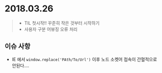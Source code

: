 # 2018.03.26

> - TIL 첫시작!! 꾸준히 작은 것부터 시작하기
> - 사용자 구분 어뷰징 오류 처리
>  			 	


## 이슈 사항

- IE 에서 `window.replace('PAth/To/Url')` 이후 노드 소켓어 접속이 간혈적으로 안된다....